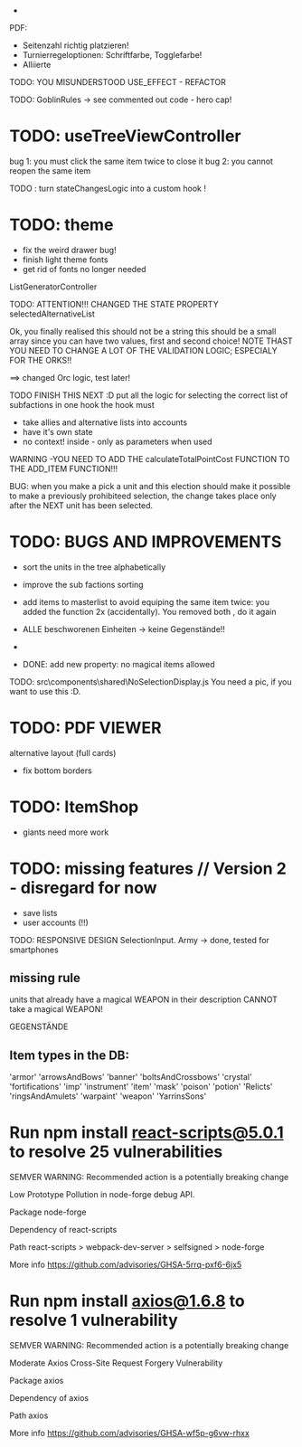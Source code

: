 - 

PDF:
- Seitenzahl richtig platzieren!
- Turnierregeloptionen: Schriftfarbe, Togglefarbe!
- Alliierte
 




TODO: YOU MISUNDERSTOOD USE_EFFECT - REFACTOR
 
 
TODO: GoblinRules -> see commented out code - hero cap!


TODO: useTreeViewController
==============================================
bug 1: you must click the same item twice to close it
bug 2: you cannot reopen the same item

 
TODO : turn stateChangesLogic into a custom hook !


TODO: theme
=================================================
 
- fix the weird drawer bug!
- finish light theme fonts 
- get rid of fonts no longer needed

 
 
ListGeneratorController

TODO: ATTENTION!!! CHANGED THE STATE PROPERTY  selectedAlternativeList

Ok, you finally realised this should not be a string this should be a small
array since you can have two values, first and second choice!
NOTE THAST YOU NEED TO CHANGE A LOT OF THE VALIDATION LOGIC; ESPECIALY FOR THE ORKS!!

==> changed Orc logic, test later!


TODO FINISH THIS NEXT :D
put all the logic for selecting the correct list of subfactions in one hook
the hook must
- take allies and alternative lists into accounts
- have it's own state 
- no context! inside - only as parameters when used


WARNING -YOU NEED TO ADD THE calculateTotalPointCost FUNCTION TO THE ADD_ITEM FUNCTION!!!


BUG: when you make a pick a unit and this election should make it possible to make a previously prohibiteed selection, the change takes place only after the NEXT unit has been selected.



TODO:  BUGS AND IMPROVEMENTS
===================================
- sort the units in the tree alphabetically
- improve the sub factions sorting
  
 


- add items to masterlist to avoid equiping the same item twice: you added the function 2x (accidentally). You removed both , do it again
- ALLE beschworenen Einheiten -> keine Gegenstände!!
- 
- DONE: add new property: no magical items allowed
 
 

TODO: src\components\shared\NoSelectionDisplay.js
You need a pic, if you want to use this :D.

 

TODO: PDF VIEWER
===================================
alternative layout (full cards)
 - fix bottom borders
 
TODO: ItemShop
===================================
- giants need more work
 
 
TODO: missing features // Version 2  - disregard for now 
===================================
- save lists 
- user accounts (!!)



TODO:  RESPONSIVE DESIGN 
SelectionInput. Army -> done, tested for smartphones
 

missing rule
---------------------------------
units that already have a magical WEAPON in their description CANNOT take a magical WEAPON!
 
 

GEGENSTÄNDE


Item types in the DB:
--------------------------------
'armor'
'arrowsAndBows'
'banner'
'boltsAndCrossbows'
'crystal'
'fortifications'
'imp'
'instrument'
'item'
'mask'
'poison'
'potion'
'Relicts'
'ringsAndAmulets'
'warpaint'
'weapon'
'YarrinsSons'



 # Run  npm install react-scripts@5.0.1  to resolve 25 vulnerabilities
SEMVER WARNING: Recommended action is a potentially breaking change

  Low             Prototype Pollution in node-forge debug API.                  

  Package         node-forge                                                    

  Dependency of   react-scripts                                                 

  Path            react-scripts > webpack-dev-server > selfsigned > node-forge  

  More info       https://github.com/advisories/GHSA-5rrq-pxf6-6jx5         



# Run  npm install axios@1.6.8  to resolve 1 vulnerability
SEMVER WARNING: Recommended action is a potentially breaking change

  Moderate        Axios Cross-Site Request Forgery Vulnerability                

  Package         axios                                                         

  Dependency of   axios                                                         

  Path            axios                                                         

  More info       https://github.com/advisories/GHSA-wf5p-g6vw-rhxx             
